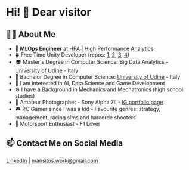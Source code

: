 # Hi! 👋 Dear visitor

## 👦🏻 About Me
- 💼 **MLOps Engineer** at [HPA | High Performance Analytics](https://hpa.ai)
- 🍀 Free Time Unity Developer (repos: [1](https://github.com/Mansitos/Seek_And_Steal_Unity3D-Game), [2](https://github.com/Mansitos/Unity-Grid-Based-Terrain-Building-System), [3](https://github.com/Mansitos/FallingEggs), [4](https://github.com/Mansitos/Tile-Based-Terrain-Generation-System))
- 🎓 Master's Degree in Computer Science: Big Data Analytics - [University of Udine](https://www.uniud.it/it) - Italy
- 📗 Bachelor Degree in Computer Science: [University of Udine](https://www.uniud.it/it) - Italy
- 🔭 I am interested in AI, Data Science and Game Development
- ⚙️ I have a Background in Mechanics and Mechatronics (high school studies)
- 📸 Amateur Photographer - Sony Alpha 7II - [IG portfolio page](https://www.instagram.com/mansitos.ph)
- 🎮 PC Gamer since I was a kid - Favourite genres: strategy, management, racing sims and harcorde shooters
- 🚗 Motorsport Enthusiast - F1 Lover
  
## 📫 Contact Me on Social Media
[LinkedIn](https://www.linkedin.com/in/andrea-mansi/) | mansitos.work@gmail.com
